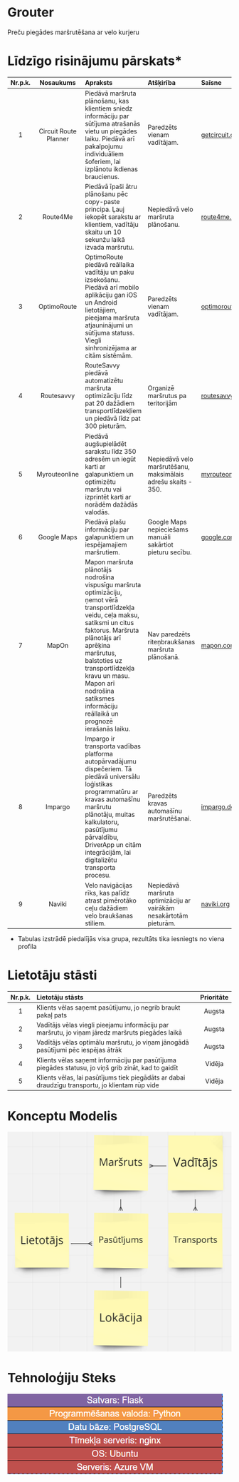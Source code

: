 # Grouter

Preču piegādes maršrutēšana ar velo kurjeru

# Līdzīgo risinājumu pārskats\*

| Nr.p.k. |       Nosaukums       | Apraksts                                                                                                                                                                                                                                                                                                                   | Atšķirība                                                          | Saīsne                                              |
| :-----: | :-------------------: | :------------------------------------------------------------------------------------------------------------------------------------------------------------------------------------------------------------------------------------------------------------------------------------------------------------------------- | :----------------------------------------------------------------- | :-------------------------------------------------- |
|    1    | Circuit Route Planner | Piedāvā maršruta plānošanu, kas klientiem sniedz informāciju par sūtījuma atrašanās vietu un piegādes laiku. Piedāvā arī pakalpojumu individuāliem šoferiem, lai izplānotu ikdienas braucienus.                                                                                                                            | Paredzēts vienam vadītājam.                                        | [getcircuit.com](https://getcircuit.com/)           |
|    2    |       Route4Me        | Piedāvā īpaši ātru plānošanu pēc copy-paste principa. Ļauj iekopēt sarakstu ar klientiem, vadītāju skaitu un 10 sekunžu laikā izvada maršrutu.                                                                                                                                                                             | Nepiedāvā velo maršruta plānošanu.                                 | [route4me.com](https://www.route4me.com/)           |
|    3    |      OptimoRoute      | OptimoRoute piedāvā reāllaika vadītāju un paku izsekošanu. Piedāvā arī mobilo aplikāciju gan iOS un Android lietotājiem, pieejama maršruta atjauninājumi un sūtījuma statuss. Viegli sinhronizējama ar citām sistēmām.                                                                                                     | Paredzēts vienam vadītājam.                                        | [optimoroute.com](https://optimoroute.com/)         |
|    4    |      Routesavvy       | RouteSavvy piedāvā automatizētu maršruta optimizāciju līdz pat 20 dažādiem transportlīdzekļiem un piedāvā līdz pat 300 pieturām.                                                                                                                                                                                           | Organizē maršrutus pa teritorijām                                  | [routesavvy.com](https://www.routesavvy.com/)       |
|    5    |     Myrouteonline     | Piedāvā augšupielādēt sarakstu līdz 350 adresēm un iegūt karti ar galapunktiem un optimizētu maršrutu vai izprintēt karti ar norādēm dažādās valodās.                                                                                                                                                                      | Nepiedāvā velo maršrutēšanu, maksimālais adrešu skaits - 350.      | [myrouteonline.com](https://www.myrouteonline.com/) |
|    6    |      Google Maps      | Piedāvā plašu informāciju par galapunktiem un iespējamajiem maršrutiem.                                                                                                                                                                                                                                                    | Google Maps nepieciešams manuāli sakārtiot pieturu secību.         | [google.com/maps](https://www.google.com/maps)      |
|    7    |         MapOn         | Mapon maršruta plānotājs nodrošina vispusīgu maršruta optimizāciju, ņemot vērā transportlīdzekļa veidu, ceļa maksu, satiksmi un citus faktorus. Maršruta plānotājs arī aprēķina maršrutus, balstoties uz transportlīdzekļa kravu un masu. Mapon arī nodrošina satiksmes informāciju reāllaikā un prognozē ierašanās laiku. | Nav paredzēts riteņbraukšanas maršruta plānošanā.                  | [mapon.com](https://www.mapon.com/en)               |
|    8    |        Impargo        | Impargo ir transporta vadības platforma autopārvadājumu dispečeriem. Tā piedāvā universālu loģistikas programmatūru ar kravas automašīnu maršrutu plānotāju, muitas kalkulatoru, pasūtījumu pārvaldību, DriverApp un citām integrācijām, lai digitalizētu transporta procesu.                                              | Paredzēts kravas automašīnu maršrutēšanai.                         | [impargo.de](https://impargo.de/en)                 |
|    9    |        Naviki         | Velo navigācijas rīks, kas palīdz atrast pimērotāko ceļu dažādiem velo braukšanas stiliem.                                                                                                                                                                                                                                 | Nepiedāvā maršruta optimizāciju ar vairākām nesakārtotām pieturām. | [naviki.org](https://www.naviki.org/en/)            |

- Tabulas izstrādē piedalījās visa grupa, rezultāts tika iesniegts no viena profila

# Lietotāju stāsti

| Nr.p.k. | Lietotāju stāsts                                                                                    | Prioritāte |
| :-----: | :-------------------------------------------------------------------------------------------------- | :--------: |
|    1    | Klients vēlas saņemt pasūtījumu, jo negrib braukt pakaļ pats                                        |   Augsta   |
|    2    | Vadītājs vēlas viegli pieejamu informāciju par maršrutu, jo viņam jāredz maršruts piegādes laikā    |   Augsta   |
|    3    | Vadītājs vēlas optimālu maršrutu, jo viņam jānogādā pasūtījumi pēc iespējas ātrāk                   |   Augsta   |
|    4    | Klients vēlas saņemt informāciju par pasūtījuma piegādes statusu, jo viņš grib zināt, kad to gaidīt |   Vidēja   |
|    5    | Klients vēlas, lai pasūtījums tiek piegādāts ar dabai draudzīgu transportu, jo klientam rūp vide    |   Vidēja   |

# Konceptu Modelis

![KonceptuModelis](media/KonceptuModelis.PNG)

# Tehnoloģiju Steks

![Tehnoloģiju Steks](media/TechStack.PNG)
